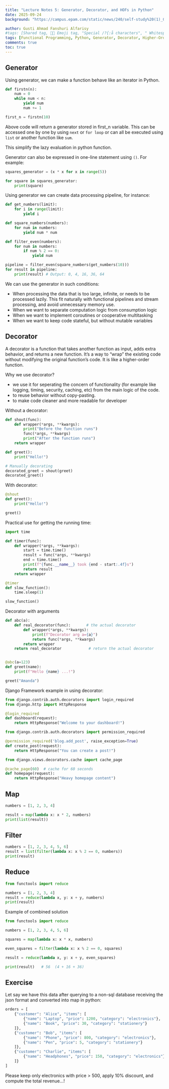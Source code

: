 ```yaml
---
title: "Lecture Notes 5: Generator, Decorator, and HOFs in Python"
date: 2025-09-24
background: "https://campus.epam.com/static/news/240/self-study%20(1)_03400068.png"

author: Gusti Ahmad Fanshuri Alfarisy
#tags: [Shared tag, 👩‍🔬 Emoji tag, "Special /?{:å characters", " Whitespace before and after "]
tags: [Functional Programming, Python, Generator, Decorator, Higher-Order Functions, Map, Filter, Reduce]
comments: true
toc: true
---
```


## Generator

Using generator, we can make a function behave like an iterator in Python.

```python
def firstn(n):
    num = 0
    while num < n:
        yield num
        num += 1

first_n = firstn(10)
```

Above code will return a generator stored in first_n variable. This can be accessed one by one by using ``next`` or ``for loop`` or can all be executed using ``list`` or another function like ``sum``.

This simplify the lazy evaluation in python function.

Generator can also be expressed in one-line statement using ``()``. For example:

```python
squares_generator = (x * x for x in range(5))

for square in squares_generator:
    print(square)
```

Using generator we can create data processing pipeline, for instance:

```python
def get_numbers(limit):
    for i in range(limit):
        yield i

def square_numbers(numbers):
    for num in numbers:
        yield num * num

def filter_even(numbers):
    for num in numbers:
        if num % 2 == 0:
            yield num

pipeline = filter_even(square_numbers(get_numbers(10)))
for result in pipeline:
    print(result) # Output: 0, 4, 16, 36, 64
```

We can use the generator in such conditions:

* When processing the data that is too large, infinite, or needs to be processed lazily. This fit naturally with functional pipelines and stream processing, and avoid unnecessary memory use.
* When we want to separate computation logic from consumption logic
* When we want to implement coroutines or cooperative multitasking
* When we want to keep code stateful, but without mutable variables

## Decorator

A decorator is a function that takes another function as input, adds extra behavior, and returns a new function. It’s a way to “wrap” the existing code without modifying the original function’s code. It is like a higher-order function.

Why we use decorator?

* we use it for seperating the concern of functionality (for example like logging, timing, security, caching, etc) from the main logic of the code.
* to reuse behavior without copy-pasting.
* to make code cleaner and more readable for developer

Without a decorator:

```python
def shout(func):
    def wrapper(*args, **kwargs):
        print("Before the function runs")
        func(*args, **kwargs)
        print("After the function runs")
    return wrapper

def greet():
    print("Hello!")

# Manually decorating
decorated_greet = shout(greet)
decorated_greet()
```

With decorator:

```python
@shout
def greet():
    print("Hello!")

greet()

```

Practical use for getting the running time:

```python
import time

def timer(func):
    def wrapper(*args, **kwargs):
        start = time.time()
        result = func(*args, **kwargs)
        end = time.time()
        print(f"{func.__name__} took {end - start:.4f}s")
        return result
    return wrapper

@timer
def slow_function():
    time.sleep(1)

slow_function()

```

Decorator with arguments

```python
def abc(a):
    def real_decorator(func):       # the actual decorator
        def wrapper(*args, **kwargs):
            print(f"Decorator arg a={a}")
            return func(*args, **kwargs)
        return wrapper
    return real_decorator            # return the actual decorator


@abc(a=123)
def greet(name):
    print(f"Hello {name} ...!")

greet("Amanda")
```

Django Framework example in using decorator:

```python
from django.contrib.auth.decorators import login_required
from django.http import HttpResponse

@login_required
def dashboard(request):
    return HttpResponse("Welcome to your dashboard!")

from django.contrib.auth.decorators import permission_required

@permission_required('blog.add_post', raise_exception=True)
def create_post(request):
    return HttpResponse("You can create a post!")

from django.views.decorators.cache import cache_page

@cache_page(60)  # cache for 60 seconds
def homepage(request):
    return HttpResponse("Heavy homepage content")

```

## Map

```python
numbers = [1, 2, 3, 4]

result = map(lambda x: x * 2, numbers)
print(list(result))
```

## Filter

```python
numbers = [1, 2, 3, 4, 5, 6]
result = list(filter(lambda x: x % 2 == 0, numbers))
print(result)
```
## Reduce

```python
from functools import reduce

numbers = [1, 2, 3, 4]
result = reduce(lambda x, y: x + y, numbers)
print(result)
```

Example of combined solution

```python
from functools import reduce

numbers = [1, 2, 3, 4, 5, 6]

squares = map(lambda x: x * x, numbers)

even_squares = filter(lambda x: x % 2 == 0, squares)

result = reduce(lambda x, y: x + y, even_squares)

print(result)   # 56  (4 + 16 + 36)

```

## Exercise

Let say we have this data after querying to a non-sql database receiving the json format and converted into map in python:

```python
orders = [
    {"customer": "Alice", "items": [
        {"name": "Laptop", "price": 1200, "category": "electronics"},
        {"name": "Book", "price": 30, "category": "stationery"}
    ]},
    {"customer": "Bob", "items": [
        {"name": "Phone", "price": 800, "category": "electronics"},
        {"name": "Pen", "price": 5, "category": "stationery"}
    ]},
    {"customer": "Charlie", "items": [
        {"name": "Headphones", "price": 150, "category": "electronics"}
    ]}
]
```

Please keep only electronics with price > 500, apply 10% discount, and compute the total revenue...!